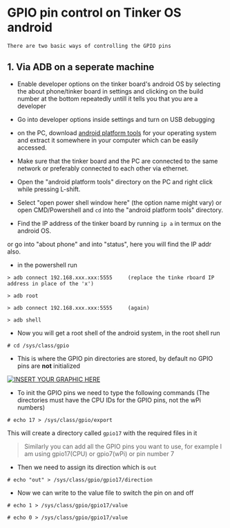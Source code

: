 # GPIO pin control on Tinker OS android

`There are two basic ways of controlling the GPIO pins`

## 1. Via ADB on a seperate machine 

* Enable developer options on the tinker board's android OS by selecting the about phone/tinker board in settings and clicking on the build number at the bottom repeatedly untill it tells you that you are a developer

* Go into developer options inside settings and turn on USB debugging

* on the PC, download [android platform tools](https://developer.android.com/studio/releases/platform-tools) for your operating system and extract it somewhere in your computer which can be easily accessed.

* Make sure that the tinker board and the PC are connected to the same network or preferably connected to each other via ethernet.

* Open the "android platform tools" directory on the PC and right click while pressing L-shift.

* Select "open power shell window here" (the option name might vary) or open CMD/Powershell and `cd` into the "android platform tools" directory.

* Find the IP address of the tinker board by running `ip a` in termux on the android OS.

or go into "about phone" and into "status", here you will find the IP addr also.

* in the powershell run 
```
> adb connect 192.168.xxx.xxx:5555     (replace the tinke rboard IP address in place of the 'x')
```
```
> adb root
```
```
> adb connect 192.168.xxx.xxx:5555     (again)
```
```
> adb shell
```

* Now you will get a root shell of the android system, in the root shell run
```
# cd /sys/class/gpio
```

* This is where the GPIO pin directories are stored, by default no GPIO pins are **not** initialized

[![INSERT YOUR GRAPHIC HERE](https://tinkerboarding.co.uk/wiki/images/2/21/Gpio-table.png)]()

* To init the GPIO pins we need to type the following commands (The directories must have the CPU IDs for the GPIO pins, not the wPi numbers)
```
# echo 17 > /sys/class/gpio/export
```
This will create a directory called `gpio17` with the required files in it
> Similarly you can add all the GPIO pins you want to use, for example I am using gpio17(CPU) or gpio7(wPi) or pin number 7

* Then we need to assign its direction which is `out`
```
# echo "out" > /sys/class/gpio/gpio17/direction
```

* Now we can write to the value file to switch the pin on and off
```
# echo 1 > /sys/class/gpio/gpio17/value
```
```
# echo 0 > /sys/class/gpio/gpio17/value
```

